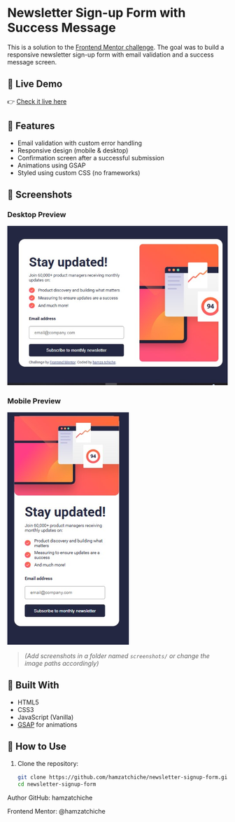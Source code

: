 # Newsletter Sign-up Form with Success Message

This is a solution to the [Frontend Mentor challenge](https://www.frontendmentor.io/challenges/newsletter-signup-form-with-success-message-5F6WvBJyM). The goal was to build a responsive newsletter sign-up form with email validation and a success message screen.

## 🚀 Live Demo

👉 [Check it live here](https://hamzatchiche.github.io/signup-success-msg/)

## 📁 Features

- Email validation with custom error handling
- Responsive design (mobile & desktop)
- Confirmation screen after a successful submission
- Animations using GSAP
- Styled using custom CSS (no frameworks)

## 📸 Screenshots

### Desktop Preview

![Desktop Screenshot](./desktop-design.jpg)

### Mobile Preview

![Mobile Screenshot](./mobile.jpg)

> _(Add screenshots in a folder named `screenshots/` or change the image paths accordingly)_

## 🔧 Built With

- HTML5
- CSS3
- JavaScript (Vanilla)
- [GSAP](https://greensock.com/gsap/) for animations

## 🧪 How to Use

1. Clone the repository:
   ```bash
   git clone https://github.com/hamzatchiche/newsletter-signup-form.git
   cd newsletter-signup-form

 Author
GitHub: hamzatchiche

Frontend Mentor: @hamzatchiche
